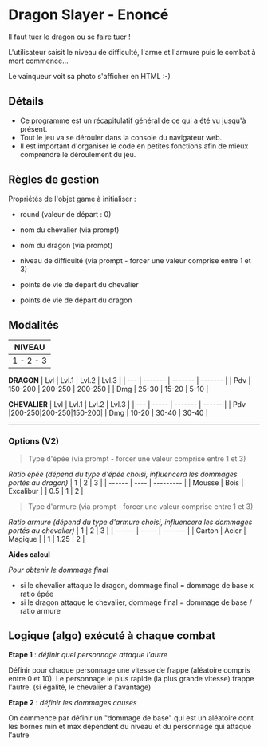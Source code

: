 # Dragon Slayer - Enoncé

Il faut tuer le dragon ou se faire tuer !

L'utilisateur saisit le niveau de difficulté, l'arme et l'armure 
puis le combat à mort commence...

Le vainqueur voit sa photo s'afficher en HTML :-)

## Détails

-   Ce programme est un récapitulatif général de ce qui a été vu jusqu'à présent.
-   Tout le jeu va se dérouler dans la console du navigateur web.
-   Il est important d'organiser le code en petites fonctions afin de mieux 
    comprendre le déroulement du jeu.

## Règles de gestion

Propriétés de l'objet game à initialiser :

-   round (valeur de départ : 0)
-   nom du chevalier (via prompt)
-   nom du dragon (via prompt)
-   niveau de difficulté (via prompt - forcer une valeur comprise entre 1 et 3)

-   points de vie de départ du chevalier
-   points de vie de départ du dragon

## Modalités

| NIVEAU    |
| --------- |
| 1 - 2 - 3 |

**DRAGON**
| Lvl | Lvl.1 | Lvl.2 | Lvl.3 |
| --- | ------- | ------- | ------- |
| Pdv | 150-200 | 200-250 | 200-250 |
| Dmg | 25-30 | 15-20 | 5-10 |

**CHEVALIER**
| Lvl | Lvl.1 | Lvl.2 | Lvl.3 |
| --- | ----- | ------- | ------ |
| Pdv |200-250|200-250|150-200|
| Dmg | 10-20 | 30-40 | 30-40 |

---

### Options (V2)

> Type d'épée (via prompt - forcer une valeur comprise entre 1 et 3)

_Ratio épée (dépend du type d'épée choisi, influencera les dommages portés au dragon)_
| 1 | 2 | 3 |
| ------ | ---- | --------- |
| Mousse | Bois | Excalibur |
| 0.5 | 1 | 2 |

> Type d'armure (via prompt - forcer une valeur comprise entre 1 et 3)

_Ratio armure (dépend du type d'armure choisi, influencera les dommages portés au chevalier)_
| 1 | 2 | 3 |
| ------ | ----- | ------- |
| Carton | Acier | Magique |
| 1 | 1.25 | 2 |

**Aides calcul**

_Pour obtenir le dommage final_

-   si le chevalier attaque le dragon, dommage final = dommage de base x ratio épée
-   si le dragon attaque le chevalier, dommage final = dommage de base / ratio armure

## Logique (algo) exécuté à chaque combat

**Etape 1** : _définir quel personnage attaque l'autre_

Définir pour chaque personnage une vitesse de frappe (aléatoire compris entre 0 et 10).
Le personnage le plus rapide (la plus grande vitesse) frappe l'autre.
(si égalité, le chevalier a l'avantage)

**Etape 2** : _définir les dommages causés_

On commence par définir un "dommage de base" qui est un aléatoire dont les bornes 
min et max dépendent du niveau et du personnage qui attaque l'autre
